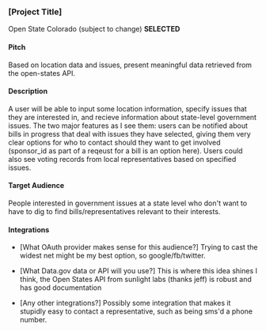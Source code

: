 ### [Project Title]

Open State Colorado (subject to change) **SELECTED**

#### Pitch

Based on location data and issues, present meaningful data retrieved from the
open-states API.

#### Description

A user will be able to input some location information, specify issues that they
are interested in, and recieve information about state-level government issues.
The two major features as I see them: users can be notified about bills in
progress that deal with issues they have selected, giving them very clear
options for who to contact should they want to get involved (sponsor_id as part
of a reqeust for a bill is an option here).  Users could also see voting
records from local representatives based on specified issues.

#### Target Audience

People interested in government issues at a state level who don't want to have
to dig to find bills/representatives relevant to their interests.

#### Integrations

* [What OAuth provider makes sense for this audience?]
Trying to cast the widest net might be my best option, so google/fb/twitter.

* [What Data.gov data or API will you use?]
This is where this idea shines I think, the Open States API from sunlight labs
(thanks jeff) is robust and has good documentation

* [Any other integrations?]
Possibly some integration that makes it stupidly easy to contact a representative,
such as being sms'd a phone number.
